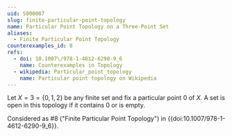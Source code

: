 ```yaml
---
uid: S000007
slug: finite-particular-point-topology
name: Particular Point Topology on a Three-Point Set
aliases:
  - Finite Particular Point Topology
counterexamples_id: 8
refs:
  - doi: 10.1007\/978-1-4612-6290-9_6
    name: Counterexamples in Topology
  - wikipedia: Particular_point_topology
    name: Particular point topology on Wikipedia
---
```

Let $X=3=\{0,1,2\}$ be any finite set and fix a particular point $0$ of $X$.
A set is open in this topology if it contains $0$ or is empty.

Considered as #8 ("Finite Particular Point Topology")
in {{doi:10.1007\/978-1-4612-6290-9_6}}.
